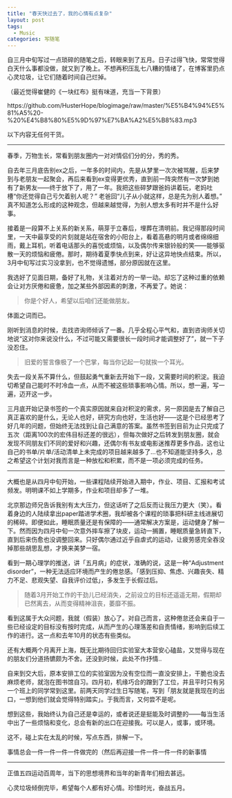 ```yaml
---
title: "春天快过去了，我的心情有点复杂"
layout: post
tags:
  - Music
categories: 写随笔
---
```


自三月中旬写过一点琐碎的随笔之后，转眼来到了五月。日子过得飞快，常常觉得白天什么事都没做，就又到了晚上。不想再积压乱七八糟的情绪了，在博客里扔点心灵垃圾，让它们随着时间自己烂掉。

（最近觉得崔健的《一块红布》挺有味道，充当一下背景）

<p>https://github.com/HusterHope/blogimage/raw/master/%E5%B4%94%E5%81%A5%20-%20%E4%B8%80%E5%9D%97%E7%BA%A2%E5%B8%83.mp3</p>

以下内容无任何干货。

<!-- more -->

---

春季，万物生长，常看到朋友圈内一对对情侣们分的分，秀的秀。

自去年三月底告别ex之后，一年多的时间内，先是从梦里一次次被骂醒，后来梦到与老朋友一起聚会，再后来看到ex变得更优秀，直到前一阵突然有一次梦到她有了新男友——终于放下了，用了一年。我把这些碎梦跟爸妈讲着玩，老妈吐槽“你还觉得自己亏欠着别人呢？” 老爸回“儿子从小就这样，总是先为别人着想。” 真不知道怎么形成的这种观念，但越来越觉得，为别人想太多有时并不是什么好事。

接着是一段算不上关系的新关系，萌芽于立春后，埋葬在清明前。我记得那段时间里，一天中最享受的片刻就是站在宿舍的小阳台上，看着高悬的明月或者绵绵细雨，戴上耳机，听着电话那头的喜悦或烦恼，以及偶尔传来银铃般的笑——能够驱散一天的烦恼和疲倦。那时，期待着夏季快点到来，好让这异地快点结束。所以，3月中旬写过实习没拿到，也不觉得遗憾，部分原因就在这里。

我选好了见面日期，备好了礼物，关注着对方的一举一动。却忘了这种过重的依赖会让对方厌倦和疲惫，加之某些外部因素的刺激，不再爱了。她说：

> 你是个好人，希望以后咱们还能做朋友。

体面之词而已。

刚听到消息的时候，去找咨询师倾诉了一番。几乎全程心平气和，直到咨询师关切地说“这对你来说没什么，不过可能又需要很长一段时间才能调整好了”，就一下子没忍住。

> 旧爱的誓言像极了一个巴掌，每当你记起一句就挨一个耳光。

失去一段关系不算什么，但鼓起勇气重新去开始下一段，又需要时间的积淀。我迫切希望自己能时不时冷血一点，从而不被这些琐事影响心情。所以，想一遍，写一遍，迈开这一步。

三月底开始记录书签的一个真实原因就来自对积淀的需求，另一原因是去了解自己真正喜欢的是什么，无论人也好，研究方向也好，生活也好——这是个已经思考了好几年的问题，但始终无法找到让自己满意的答案。虽然书签到目前为止只完成了五次（距离100次的宏伟目标还差的很远），但每次做好之后转发到朋友圈，就会发现不同朋友们不同的爱好和兴趣，还偶尔有书友或电影迷推荐更多作品，这也让自己的书单/片单/活动清单上未完成的项目越来越多了…也不知道能坚持多久，总之希望这个计划对我而言是一种放松和积累，而不是一项必须完成的任务。

---

大概也是从四月中旬开始，一些课程陆续开始进入期中，作业、项目、汇报和考试频发。明明课不如上学期多，作业和项目却多了一堆。

北京那边师兄告诉我别有太大压力，但这话听了之后反而让我压力更大（笑）。看着身边的人陆续拿出paper踏进学术圈，我却被各个课程的琐事把科研主线进展切的稀碎。即便如此，睡眠质量还是有保障的——通常解决方案是，运动健身了解一下。然而因为四月中旬一次意外摔车擦了块皮，运动一搁置，睡眠质量急转直下，直到后来伤愈也没调整回来。只好偶尔通过近乎自虐式的运动，让疲劳感完全吞没掉那些胡思乱想，才换来美梦一宿。

看到一期心理学的推送，讲「五月病」的症状，准确的说，这是一种“Adjustment disorder”，一种无法适应环境而产生的倦怠感。「感到压抑、焦虑、兴趣丧失、精力不足、悲观失望、自我评价过低」，多发生于长假过后。

> 随着3月开始工作的干劲儿已经消失，之前设立的目标还遥遥无期，假期却已然离去，从而变得精神沮丧，萎靡不振。

看到这属于大众问题，我就（假装）放心了。对自己而言，这种倦怠还会来自于一些已经设定的目标没有按时完成，从而产生的心理落差和自责情绪，影响到后续工作的进行。这一点和去年10月的状态有些类似。

还有大概两个月离开上海，既无比期待回归实验室大本营安心磕盐，又觉得与现在的朋友们分道扬镳颇为不舍。还没到时候，此处不作抒情..

自来到交大后，原本安排工位的实验室因为没有空位而一直没安排上，干脆也没去麻烦老师，就泡在图书馆自习。四月初，机缘巧合的蹭到了工位，并且平时只有另一个班上的同学常到这里。前两天同学过生日写随笔，写到「朋友就是我现在的出口，一想到他们就会觉得特别踏实」。于我而言，又何尝不是呢。

想到这些，我始终认为自己还是幸运的，或者说还是挺能及时调整的——每当生活中出了一些烦恼和变化，总会有新的出口在迎接我。可以是人，或事，或环境。

这不，碰上实在太乱的时候，写点东西，排解一下。

事情总会一件一件一件一件做完的（然后再迎接一件一件一件一件的新事情

---

正值五四运动百周年，当下的思想境界和当年的新青年们相去甚远。



心灵垃圾倾倒完毕，希望每个人都有好心情。珍惜时光，奋战五月。